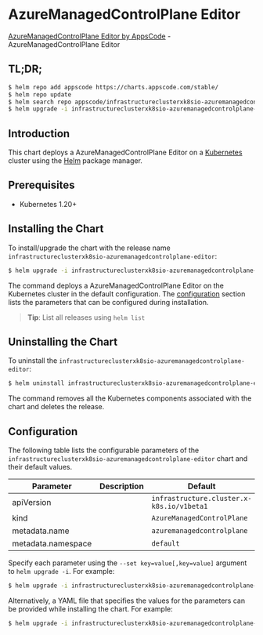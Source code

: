 # AzureManagedControlPlane Editor

[AzureManagedControlPlane Editor by AppsCode](https://appscode.com) - AzureManagedControlPlane Editor

## TL;DR;

```bash
$ helm repo add appscode https://charts.appscode.com/stable/
$ helm repo update
$ helm search repo appscode/infrastructureclusterxk8sio-azuremanagedcontrolplane-editor --version=v0.15.0
$ helm upgrade -i infrastructureclusterxk8sio-azuremanagedcontrolplane-editor appscode/infrastructureclusterxk8sio-azuremanagedcontrolplane-editor -n default --create-namespace --version=v0.15.0
```

## Introduction

This chart deploys a AzureManagedControlPlane Editor on a [Kubernetes](http://kubernetes.io) cluster using the [Helm](https://helm.sh) package manager.

## Prerequisites

- Kubernetes 1.20+

## Installing the Chart

To install/upgrade the chart with the release name `infrastructureclusterxk8sio-azuremanagedcontrolplane-editor`:

```bash
$ helm upgrade -i infrastructureclusterxk8sio-azuremanagedcontrolplane-editor appscode/infrastructureclusterxk8sio-azuremanagedcontrolplane-editor -n default --create-namespace --version=v0.15.0
```

The command deploys a AzureManagedControlPlane Editor on the Kubernetes cluster in the default configuration. The [configuration](#configuration) section lists the parameters that can be configured during installation.

> **Tip**: List all releases using `helm list`

## Uninstalling the Chart

To uninstall the `infrastructureclusterxk8sio-azuremanagedcontrolplane-editor`:

```bash
$ helm uninstall infrastructureclusterxk8sio-azuremanagedcontrolplane-editor -n default
```

The command removes all the Kubernetes components associated with the chart and deletes the release.

## Configuration

The following table lists the configurable parameters of the `infrastructureclusterxk8sio-azuremanagedcontrolplane-editor` chart and their default values.

|     Parameter      | Description |                       Default                        |
|--------------------|-------------|------------------------------------------------------|
| apiVersion         |             | <code>infrastructure.cluster.x-k8s.io/v1beta1</code> |
| kind               |             | <code>AzureManagedControlPlane</code>                |
| metadata.name      |             | <code>azuremanagedcontrolplane</code>                |
| metadata.namespace |             | <code>default</code>                                 |


Specify each parameter using the `--set key=value[,key=value]` argument to `helm upgrade -i`. For example:

```bash
$ helm upgrade -i infrastructureclusterxk8sio-azuremanagedcontrolplane-editor appscode/infrastructureclusterxk8sio-azuremanagedcontrolplane-editor -n default --create-namespace --version=v0.15.0 --set apiVersion=infrastructure.cluster.x-k8s.io/v1beta1
```

Alternatively, a YAML file that specifies the values for the parameters can be provided while
installing the chart. For example:

```bash
$ helm upgrade -i infrastructureclusterxk8sio-azuremanagedcontrolplane-editor appscode/infrastructureclusterxk8sio-azuremanagedcontrolplane-editor -n default --create-namespace --version=v0.15.0 --values values.yaml
```

